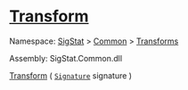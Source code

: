 # [Transform](./AddConst-100663603.md)

Namespace: [SigStat]() > [Common](./../../README.md) > [Transforms](./../README.md)

Assembly: SigStat.Common.dll

[Transform](./AddConst-100663603.md) ( [`Signature`](./../../Signature.md) signature )              
